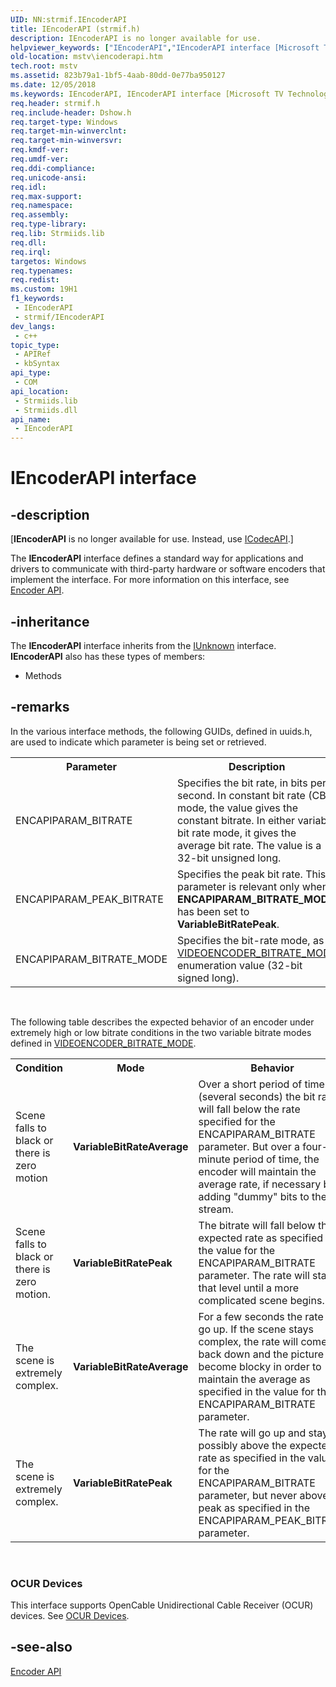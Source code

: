 ```yaml
---
UID: NN:strmif.IEncoderAPI
title: IEncoderAPI (strmif.h)
description: IEncoderAPI is no longer available for use.
helpviewer_keywords: ["IEncoderAPI","IEncoderAPI interface [Microsoft TV Technologies]","IEncoderAPI interface [Microsoft TV Technologies]","described","IEncoderAPIInterface","mstv.iencoderapi","strmif/IEncoderAPI"]
old-location: mstv\iencoderapi.htm
tech.root: mstv
ms.assetid: 823b79a1-1bf5-4aab-80dd-0e77ba950127
ms.date: 12/05/2018
ms.keywords: IEncoderAPI, IEncoderAPI interface [Microsoft TV Technologies], IEncoderAPI interface [Microsoft TV Technologies],described, IEncoderAPIInterface, mstv.iencoderapi, strmif/IEncoderAPI
req.header: strmif.h
req.include-header: Dshow.h
req.target-type: Windows
req.target-min-winverclnt: 
req.target-min-winversvr: 
req.kmdf-ver: 
req.umdf-ver: 
req.ddi-compliance: 
req.unicode-ansi: 
req.idl: 
req.max-support: 
req.namespace: 
req.assembly: 
req.type-library: 
req.lib: Strmiids.lib
req.dll: 
req.irql: 
targetos: Windows
req.typenames: 
req.redist: 
ms.custom: 19H1
f1_keywords:
 - IEncoderAPI
 - strmif/IEncoderAPI
dev_langs:
 - c++
topic_type:
 - APIRef
 - kbSyntax
api_type:
 - COM
api_location:
 - Strmiids.lib
 - Strmiids.dll
api_name:
 - IEncoderAPI
---
```


# IEncoderAPI interface


## -description

<p class="CCE_Message">[<b>IEncoderAPI</b> is no longer available for use. Instead, use <a href="/windows/desktop/api/strmif/nn-strmif-icodecapi">ICodecAPI</a>.]

The <b>IEncoderAPI</b> interface defines a standard way for applications and drivers to communicate with third-party hardware or software encoders that implement the interface. For more information on this interface, see <a href="/windows/desktop/DirectShow/encoder-api">Encoder API</a>.

## -inheritance

The <b>IEncoderAPI</b> interface inherits from the <a href="/windows/desktop/api/unknwn/nn-unknwn-iunknown">IUnknown</a> interface. <b>IEncoderAPI</b> also has these types of members:
<ul>
<li>Methods</li>
</ul>

## -remarks

In the various interface methods, the following GUIDs, defined in uuids.h, are used to indicate which parameter is being set or retrieved.

<table>
<tr>
<th>Parameter
            </th>
<th>Description
            </th>
</tr>
<tr>
<td>ENCAPIPARAM_BITRATE</td>
<td>Specifies the bit rate, in bits per second. In constant bit rate (CBR) mode, the value gives the constant bitrate. In either variable bit rate mode, it gives the average bit rate. The value is a 32-bit unsigned long.</td>
</tr>
<tr>
<td>ENCAPIPARAM_PEAK_BITRATE</td>
<td>Specifies the peak bit rate. This parameter is relevant only when <b>ENCAPIPARAM_BITRATE_MODE</b> has been set to <b>VariableBitRatePeak</b>.</td>
</tr>
<tr>
<td>ENCAPIPARAM_BITRATE_MODE</td>
<td>Specifies the bit-rate mode, as a <a href="/windows/desktop/api/strmif/ne-strmif-videoencoder_bitrate_mode">VIDEOENCODER_BITRATE_MODE</a> enumeration value (32-bit signed long).</td>
</tr>
</table>
 

The following table describes the expected behavior of an encoder under extremely high or low bitrate conditions in the two variable bitrate modes defined in <a href="/windows/desktop/api/strmif/ne-strmif-videoencoder_bitrate_mode">VIDEOENCODER_BITRATE_MODE</a>.

<table>
<tr>
<th>Condition
            </th>
<th>Mode
            </th>
<th>Behavior
            </th>
</tr>
<tr>
<td>Scene falls to black or there is zero motion</td>
<td><b>VariableBitRateAverage</b></td>
<td>Over a short period of time (several seconds) the bit rate will fall below the rate specified for the ENCAPIPARAM_BITRATE parameter. But over a four-minute period of time, the encoder will maintain the average rate, if necessary by adding "dummy" bits to the stream.</td>
</tr>
<tr>
<td>Scene falls to black or there is zero motion.</td>
<td><b>VariableBitRatePeak</b></td>
<td>The bitrate will fall below the expected rate as specified in the value for the ENCAPIPARAM_BITRATE parameter. The rate will stay at that level until a more complicated scene begins.</td>
</tr>
<tr>
<td>The scene is extremely complex.</td>
<td><b>VariableBitRateAverage</b></td>
<td>For a few seconds the rate will go up. If the scene stays complex, the rate will come back down and the picture will become blocky in order to maintain the average as specified in the value for the ENCAPIPARAM_BITRATE parameter.</td>
</tr>
<tr>
<td>The scene is extremely complex.</td>
<td><b>VariableBitRatePeak</b></td>
<td>The rate will go up and stay up, possibly above the expected rate as specified in the value for the ENCAPIPARAM_BITRATE parameter, but never above the peak as specified in the ENCAPIPARAM_PEAK_BITRATE parameter.</td>
</tr>
</table>
 

<h3><a id="OCUR_Devices"></a><a id="ocur_devices"></a><a id="OCUR_DEVICES"></a>OCUR Devices</h3>

This interface supports OpenCable Unidirectional Cable Receiver (OCUR) devices. See <a href="/previous-versions/windows/desktop/mstv/ocur-devices">OCUR Devices</a>.

## -see-also

<a href="/windows/desktop/DirectShow/encoder-api">Encoder API</a>

